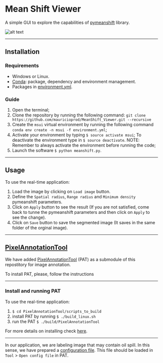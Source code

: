 # Mean Shift Viewer
A simple GUI to explore the capabilities of [pymeanshift](https://github.com/fjean/pymeanshift) library.

![alt text](https://github.com/mauricioprod/MeanShift_Viewer/blob/main/figs/interface_example.png?raw=true)

----
## Installation

### Requirements
* Windows or Linux.
* [Conda](https://conda.io/docs/user-guide/install/index.html): package, dependency and environment management.
* Packages in [environment.yml](https://github.com/mauricioprod/MeanShift_Viewer/blob/main/environment.yml).

### Guide

1. Open the terminal;
2. Clone the repository by running the following command: `git clone https://github.com/mauricioprod/MeanShift_Viewer.git --recursive`
3. Create the `msui` virtual environment by running
the following command `conda env create -n msui -f environment.yml`;
4. Activate your environment by typing `$ source activate msui`;
To deactivate the environment type in `$ source deactivate`.
NOTE: Remember to always activate the environment before running the code;
5. Launch the software `$ python meanshift.py`.

----
## Usage
To use the real-time application:

1. Load the image by clicking on `Load image` button.
2. Define the `Spatial radius`, `Range radius` and `Minimum density` pymeanshift parameters.
3. Click on `Apply` button to see the result (If you are not satisfied, come back to tunne the pymeanshift parameters and then click on `Apply` to see the change).
4. Click on `Save` button to save the segmented image (It saves in the same folder of the orginal image).

----
## [PixelAnnotationTool](https://github.com/abreheret/PixelAnnotationTool)
We have added [PixelAnnotationTool](https://github.com/abreheret/PixelAnnotationTool) (PAT) as a submodule of this repostitory for image annotation.


To install PAT, please, follow the instructions

----
### Install and running PAT
To use the real-time application:
1. `$ cd PixelAnnotationTool/scripts_to_build`
2. install PAT by running `$ ./build_linux.sh`
3. run the PAT `$ ./build/PixelAnnotationTool`

For more details on installing check [here](https://github.com/abreheret/PixelAnnotationTool/tree/master/scripts_to_build).

----

In our application, we are labeling image that may contain oil spill. In this sense, we have prepared a [configuration file](https://github.com/mauricioprod/MeanShift_Viewer/blob/main/oil_detect_classes.json).
This file should be loaded in `Tool` > `Open config file` in PAT.